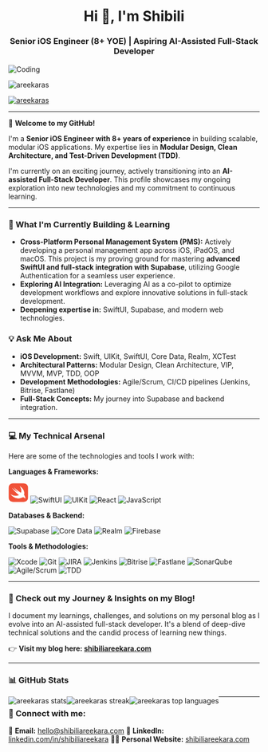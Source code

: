 

<h1 align="center">Hi 👋, I'm Shibili</h1>
<h3 align="center">Senior iOS Engineer (8+ YOE) | Aspiring AI-Assisted Full-Stack Developer</h3>

<img align="center" alt="Coding" width="400" src="https://assets-global.website-files.com/5e9aa66fd3886aa2b4ec01ca/5fa5465b81a5a66744c1f6de_webdevelopercoding-thumbnail.gif">

<p align="left"> <img src="https://komarev.com/ghpvc/?username=areekaras&label=Profile%20views&color=0e75b6&style=flat" alt="areekaras" /> </p>

<p align="left"> <a href="https://github.com/ryo-ma/github-profile-trophy"><img src="https://github-profile-trophy.vercel.app/?username=areekaras" alt="areekaras" /></a> </p>

---

👋 **Welcome to my GitHub!**

I'm a **Senior iOS Engineer with 8+ years of experience**  in building scalable, modular iOS applications. My expertise lies in **Modular Design, Clean Architecture, and Test-Driven Development (TDD)**.

I'm currently on an exciting journey, actively transitioning into an **AI-assisted Full-Stack Developer**. This profile showcases my ongoing exploration into new technologies and my commitment to continuous learning.

---

### 🌱 What I'm Currently Building & Learning

-   **Cross-Platform Personal Management System (PMS):** Actively developing a personal management app across iOS, iPadOS, and macOS. This project is my proving ground for mastering **advanced SwiftUI and full-stack integration with Supabase**, utilizing Google Authentication for a seamless user experience.
-   **Exploring AI Integration:** Leveraging AI as a co-pilot to optimize development workflows and explore innovative solutions in full-stack development.
-   **Deepening expertise in:** SwiftUI, Supabase, and modern web technologies.

### 💡 Ask Me About

-   **iOS Development:** Swift, UIKit, SwiftUI, Core Data, Realm, XCTest 
-   **Architectural Patterns:** Modular Design, Clean Architecture, VIP, MVVM, MVP, TDD, OOP 
-   **Development Methodologies:** Agile/Scrum, CI/CD pipelines (Jenkins, Bitrise, Fastlane) 
-   **Full-Stack Concepts:** My journey into Supabase and backend integration.

---

### 💻 My Technical Arsenal

Here are some of the technologies and tools I work with:

**Languages & Frameworks:**
<p align="left">
    <img src="https://raw.githubusercontent.com/devicons/devicon/master/icons/swift/swift-original.svg" alt="Swift" width="40" height="40"/>
    <img src="https://img.shields.io/badge/SwiftUI-007AFF?style=flat&logo=swift&logoColor=white" alt="SwiftUI" width="auto" height="40"/>
    <img src="https://img.shields.io/badge/UIKit-FD3800?style=flat&logo=apple&logoColor=white" alt="UIKit" width="auto" height="40"/>
    <img src="https://img.shields.io/badge/React-20232A?style=flat&logo=react&logoColor=61DAFB" alt="React" width="auto" height="40"/>
    <img src="https://img.shields.io/badge/JavaScript-F7DF1E?style=flat&logo=javascript&logoColor=black" alt="JavaScript" width="auto" height="40"/>
</p>

**Databases & Backend:**
<p align="left">
    <img src="https://img.shields.io/badge/Supabase-3ECF8E?style=flat&logo=supabase&logoColor=white" alt="Supabase" width="auto" height="40"/>
    <img src="https://img.shields.io/badge/Core%20Data-007AFF?style=flat&logo=apple&logoColor=white" alt="Core Data" width="auto" height="40"/>
    <img src="https://img.shields.io/badge/Realm-3C38F7?style=flat&logo=realm&logoColor=white" alt="Realm" width="auto" height="40"/>
    <img src="https://img.shields.io/badge/Firebase-FFCA28?style=flat&logo=firebase&logoColor=black" alt="Firebase" width="auto" height="40"/>
</p>

**Tools & Methodologies:**
<p align="left">
    <img src="https://img.shields.io/badge/Xcode-007AFF?style=flat&logo=xcode&logoColor=white" alt="Xcode" width="auto" height="40"/>
    <img src="https://img.shields.io/badge/Git-F05032?style=flat&logo=git&logoColor=white" alt="Git" width="auto" height="40"/>
    <img src="https://img.shields.io/badge/JIRA-0052CC?style=flat&logo=jira&logoColor=white" alt="JIRA" width="auto" height="40"/>
    <img src="https://img.shields.io/badge/Jenkins-D24939?style=flat&logo=jenkins&logoColor=white" alt="Jenkins" width="auto" height="40"/>
    <img src="https://img.shields.io/badge/Bitrise-450F78?style=flat&logo=bitrise&logoColor=white" alt="Bitrise" width="auto" height="40"/>
    <img src="https://img.shields.io/badge/Fastlane-191970?style=flat&logo=fastlane&logoColor=white" alt="Fastlane" width="auto" height="40"/>
    <img src="https://img.shields.io/badge/SonarQube-0071C2?style=flat&logo=sonarqube&logoColor=white" alt="SonarQube" width="auto" height="40"/>
    <img src="https://img.shields.io/badge/Agile%2FScrum-000000?style=flat&logo=scrumalliance&logoColor=white" alt="Agile/Scrum" width="auto" height="40"/>
    <img src="https://img.shields.io/badge/TDD-000000?style=flat&logo=testinglibrary&logoColor=white" alt="TDD" width="auto" height="40"/>
</p>

---

### 📝 Check out my Journey & Insights on my Blog!

I document my learnings, challenges, and solutions on my personal blog as I evolve into an AI-assisted full-stack developer. It's a blend of deep-dive technical solutions and the candid process of learning new things.

👉 **Visit my blog here: [shibiliareekara.com](https://shibiliareekara.com)**

---

### 📊 GitHub Stats

<p><img align="left" src="https://github-readme-stats.vercel.app/api?username=areekaras&show_icons=true&locale=en" alt="areekaras stats" /></p>
<p><img align="left" src="https://github-readme-streak-stats.herokuapp.com/?user=areekaras" alt="areekaras streak" /></p>
<p><img align="left" src="https://github-readme-stats.vercel.app/api/top-langs?username=areekaras&show_icons=true&locale=en&layout=compact" alt="areekaras top languages" /></p>

---


### 🤝 Connect with me:

📧 **Email:** hello@shibiliareekara.com 
🧿 **LinkedIn:** [linkedin.com/in/shibiliareekara](https://www.linkedin.com/in/shibiliareekara/) 
✍🏻 **Personal Website:** [shibiliareekara.com](https://shibiliareekara.com)
